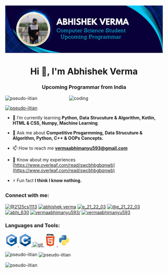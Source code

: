 ![logo](https://github.com/Pseudo-iitian/Pseudo-iitian/blob/main/Abhishek%20verma.png)

<h1 align="center">Hi 👋, I'm Abhishek Verma</h1>
<h3 align="center">Upcoming Programmar from India</h3>


<img align ="right" alt="coding" width="300" src="https://media1.giphy.com/media/v1.Y2lkPTc5MGI3NjExcXFhcDZweng5c2Fqa3o4NzdlenFwMTlxZGEwMjRsZWJuMHA1MXhpMyZlcD12MV9naWZzX3NlYXJjaCZjdD1n/RbDKaczqWovIugyJmW/giphy.gif" >

<p align="left"> <img src="https://komarev.com/ghpvc/?username=pseudo-iitian&label=Profile%20views&color=0e75b6&style=flat" alt="pseudo-iitian" /> </p>

<p align="left"> <a href="https://github.com/ryo-ma/github-profile-trophy"><img src="https://github-profile-trophy.vercel.app/?username=pseudo-iitian" alt="pseudo-iitian" /></a> </p>

- 🌱 I’m currently learning **Python, Data Strucuture & Algorithm, Kotlin, HTML & CSS, Numpy, Machine Learning**

- 💬 Ask me about **Competitive Progarmming, Data Strucuture & Algorithm, Python, C++ & OOPs Concepts.**

- 📫 How to reach me **vermaabhimanyu593@gmail.com**

- 📄 Know about my experiences [https://www.overleaf.com/read/swcbhbgbqnwb](https://www.overleaf.com/read/swcbhbgbqnwb)

- ⚡ Fun fact **I think I know nothing.**

<h3 align="left">Connect with me:</h3>
<p align="left">
<a href="https://twitter.com/@2125cs1113" target="blank"><img align="center" src="https://raw.githubusercontent.com/rahuldkjain/github-profile-readme-generator/master/src/images/icons/Social/twitter.svg" alt="@2125cs1113" height="30" width="40" /></a>
<a href="https://linkedin.com/in/abhishek verma" target="blank"><img align="center" src="https://raw.githubusercontent.com/rahuldkjain/github-profile-readme-generator/master/src/images/icons/Social/linked-in-alt.svg" alt="abhishek verma" height="30" width="40" /></a>
<a href="https://www.codechef.com/users/e_21_22_03" target="blank"><img align="center" src="https://cdn.jsdelivr.net/npm/simple-icons@3.1.0/icons/codechef.svg" alt="e_21_22_03" height="30" width="40" /></a>
<a href="https://www.hackerrank.com/@e_21_22_03" target="blank"><img align="center" src="https://raw.githubusercontent.com/rahuldkjain/github-profile-readme-generator/master/src/images/icons/Social/hackerrank.svg" alt="@e_21_22_03" height="30" width="40" /></a>
<a href="https://codeforces.com/profile/abhi_630" target="blank"><img align="center" src="https://raw.githubusercontent.com/rahuldkjain/github-profile-readme-generator/master/src/images/icons/Social/codeforces.svg" alt="abhi_630" height="30" width="40" /></a>
<a href="https://www.leetcode.com/vermaabhimanyu593/" target="blank"><img align="center" src="https://raw.githubusercontent.com/rahuldkjain/github-profile-readme-generator/master/src/images/icons/Social/leet-code.svg" alt="vermaabhimanyu593/" height="30" width="40" /></a>
<a href="https://auth.geeksforgeeks.org/user/vermaabhimanyu593" target="blank"><img align="center" src="https://raw.githubusercontent.com/rahuldkjain/github-profile-readme-generator/master/src/images/icons/Social/geeks-for-geeks.svg" alt="vermaabhimanyu593" height="30" width="40" /></a>
</p>

<h3 align="left">Languages and Tools:</h3>
<p align="left"> <a href="https://www.cprogramming.com/" target="_blank" rel="noreferrer"> <img src="https://raw.githubusercontent.com/devicons/devicon/master/icons/c/c-original.svg" alt="c" width="40" height="40"/> </a> <a href="https://www.w3schools.com/cpp/" target="_blank" rel="noreferrer"> <img src="https://raw.githubusercontent.com/devicons/devicon/master/icons/cplusplus/cplusplus-original.svg" alt="cplusplus" width="40" height="40"/> </a> <a href="https://git-scm.com/" target="_blank" rel="noreferrer"> <img src="https://www.vectorlogo.zone/logos/git-scm/git-scm-icon.svg" alt="git" width="40" height="40"/> </a> <a href="https://www.w3.org/html/" target="_blank" rel="noreferrer"> <img src="https://raw.githubusercontent.com/devicons/devicon/master/icons/html5/html5-original-wordmark.svg" alt="html5" width="40" height="40"/> </a> <a href="https://www.python.org" target="_blank" rel="noreferrer"> <img src="https://raw.githubusercontent.com/devicons/devicon/master/icons/python/python-original.svg" alt="python" width="40" height="40"/> </a> </p>

<p><img align="left" src="https://github-readme-stats.vercel.app/api/top-langs?username=pseudo-iitian&show_icons=true&locale=en&layout=compact" alt="pseudo-iitian" /></p>

<p>&nbsp;<img align="center" src="https://github-readme-stats.vercel.app/api?username=pseudo-iitian&show_icons=true&locale=en" alt="pseudo-iitian" /></p>

<p><img align="center" src="https://github-readme-streak-stats.herokuapp.com/?user=pseudo-iitian&" alt="pseudo-iitian" /></p>
